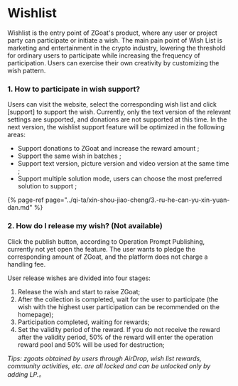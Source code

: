 # Wishlist

Wishlist is the entry point of ZGoat's product, where any user or project party can participate or initiate a wish. The main pain point of Wish List is marketing and entertainment in the crypto industry, lowering the threshold for ordinary users to participate while increasing the frequency of participation. Users can exercise their own creativity by customizing the wish pattern.

### 1. How to participate in wish support? <a id="Oqrhn"></a>

Users can visit the website, select the corresponding wish list and click \[support\] to support the wish. Currently, only the text version of the relevant settings are supported, and donations are not supported at this time. In the next version, the wishlist support feature will be optimized in the following areas:

* Support donations to ZGoat and increase the reward amount ;
* Support the same wish in batches ;
* Support text version, picture version and video version at the same time ;
* Support multiple solution mode, users can choose the most preferred solution to support ;

{% page-ref page="../qi-ta/xin-shou-jiao-cheng/3.-ru-he-can-yu-xin-yuan-dan.md" %}

### 2. How do I release my wish? \(Not available\) <a id="2-ru-he-fa-bu-xin-yuan-zan-wei-kai-fang"></a>

Click the publish button, according to Operation Prompt Publishing, currently not yet open the feature. The user wants to pledge the corresponding amount of ZGoat, and the platform does not charge a handling fee.

User release wishes are divided into four stages:

1. Release the wish and start to raise ZGoat;
2. After the collection is completed, wait for the user to participate \(the wish with the highest user participation can be recommended on the homepage\);
3. Participation completed, waiting for rewards;
4. Set the validity period of the reward. If you do not receive the reward after the validity period, 50% of the reward will enter the operation reward pool and 50% will be used for destruction;

_Tips: zgoats obtained by users through AirDrop, wish list rewards, community activities, etc. are all locked and can be unlocked only by adding LP.。_[  
](https://doc.zgoat.org/chan-pin-ji-gui-hua/chan-pin-zong-lan)

